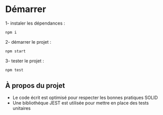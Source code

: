 # Démarrer

1- instaler les dépendances :

```bash
npm i
```

2- démarrer le projet : 

```bash
npm start
```

3- tester le projet :
```bash
npm test
```


## À propos du projet
- Le code écrit est optimisé pour respecter les bonnes pratiques SOLID
- Une bibliothéque JEST est utilisée pour mettre en place des tests unitaires
